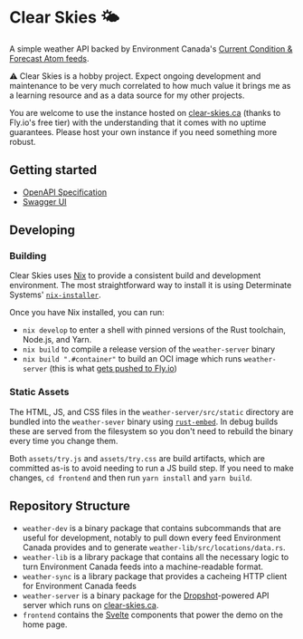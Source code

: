 # Clear Skies 🌤️

A simple weather API backed by Environment Canada's [Current Condition & Forecast Atom feeds](https://www.canada.ca/en/environment-climate-change/services/weather-general-tools-resources/weatheroffice-online-services/data-services.html#toc1).

⚠️ Clear Skies is a hobby project. Expect ongoing development and maintenance to be very much correlated to how much value it brings me as a learning resource and as a data source for my other projects.

You are welcome to use the instance hosted on [clear-skies.ca](https://clear-skies.ca) (thanks to Fly.io's free tier) with the understanding that it comes with no uptime guarantees. Please host your own instance if you need something more robust.

## Getting started

- [OpenAPI Specification](https://clear-skies.ca/openapi.json)
- [Swagger UI](https://clear-skies.ca/swagger-ui)

## Developing

### Building

Clear Skies uses [Nix](https://nixos.org/) to provide a consistent build and development environment. The most straightforward way to install it is using Determinate Systems' [`nix-installer`](https://github.com/DeterminateSystems/nix-installer#usage).

Once you have Nix installed, you can run:

- `nix develop` to enter a shell with pinned versions of the Rust toolchain, Node.js, and Yarn.
- `nix build` to compile a release version of the `weather-server` binary
- `nix build ".#container"` to build an OCI image which runs `weather-server` (this is what [gets pushed to Fly.io](https://github.com/davidcornu/clear-skies/blob/8fe4c129fe693596b54ab67270a97b1d9ca14587/.github/workflows/deploy.yml#L18-L23))

### Static Assets

The HTML, JS, and CSS files in the `weather-server/src/static` directory are bundled into the `weather-sever` binary using [`rust-embed`](https://lib.rs/crates/rust-embed). In debug builds these are served from the filesystem so you don't need to rebuild the binary every time you change them.

Both `assets/try.js` and `assets/try.css` are build artifacts, which are committed as-is to avoid needing to run a JS build step. If you need to make changes, `cd frontend` and then run `yarn install` and `yarn build`.

## Repository Structure

- `weather-dev` is a binary package that contains subcommands that are useful for development, notably to pull down every feed Environment Canada provides and to generate `weather-lib/src/locations/data.rs`.
- `weather-lib` is a library package that contains all the necessary logic to turn Environment Canada feeds into a machine-readable format.
- `weather-sync` is a library package that provides a cacheing HTTP client for Environment Canada feeds
- `weather-server` is a binary package for the [Dropshot](https://lib.rs/crates/dropshot)-powered API server which runs on [clear-skies.ca](https://clear-skies.ca).
- `frontend` contains the [Svelte](https://svelte.dev/) components that power the demo on the home page.
